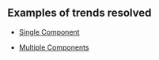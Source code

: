 ## Examples of trends resolved
* [Single Component](single/README.md)

* [Multiple Components](multiple/README.md)


